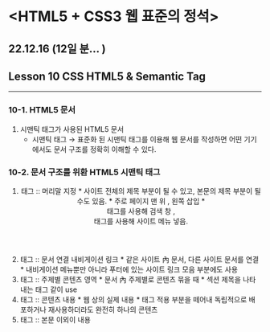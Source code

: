 # <HTML5 + CSS3 웹 표준의 정석>

## 22.12.16 (12일 분... )

## Lesson 10 CSS HTML5 & Semantic Tag
--------------------------------------
### 10-1. HTML5 문서
1. 시맨틱 태그가 사용된 HTML5 문서
    * 시맨틱 태그 → 표준화 된 시맨틱 태그를 이용해 웹 문서를 작성하면 어떤 기기에서도 문서 구조를 정확히 이해할 수 있다.

### 10-2. 문서 구조를 위환 HTML5 시맨틱 태그
1. <header> 태그 :: 머리말 지정
    * 사이트 전체의 제목 부분이 될 수 있고, 본문의 제목 부분이 될 수도 있음.
    * 주로 페이지 맨 위 , 왼쪽 삽입
    * <form> 태그를 사용해 검색 창 , <nav>태그를 사용해 사이트 메뉴 넣음.

2. <nav> 태그 :: 문서 연결 내비게이션 링크
    * 같은 사이트 內 문서, 다른 사이트 문서를 연결
    * 내비게이션 메뉴뿐만 아니라 푸터에 있는 사이트 링크 모음 부분에도 사용

3. <section> 태그 :: 주제별 콘텐츠 영역
    * 문서 內 주제별로 콘텐츠 묶을 때
    * 섹션 제목을 나타내는 <hn>태그 같이 use

4. <article> 태그 :: 콘텐츠 내용
    * 웹 상의 실제 내용
    * 태그 적용 부분을 떼어내 독립적으로 배포하거나 재사용하더라도 완전히 하나의 콘텐츠

5. <aside> 태그 :: 본문 이외이 내용 